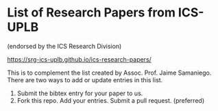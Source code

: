 # List of Research Papers from ICS-UPLB
(endorsed by the ICS Research Division)

https://srg-ics-uplb.github.io/ics-research-papers/

This is to complement the list created by Assoc. Prof. Jaime Samaniego.
There are two ways to add or update entries in this list.

1. Submit the bibtex entry for your paper to us.
2. Fork this repo. Add your entries. Submit a pull request. (preferred) 

